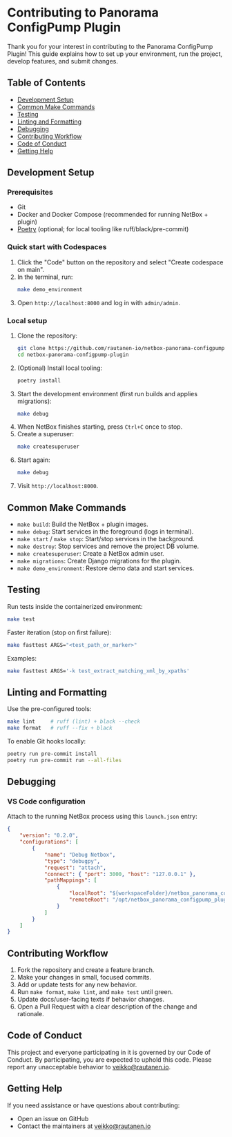 # Contributing to Panorama ConfigPump Plugin

Thank you for your interest in contributing to the Panorama ConfigPump Plugin! This guide explains how to set up your environment, run the project, develop features, and submit changes.

## Table of Contents
- [Development Setup](#development-setup)
- [Common Make Commands](#common-make-commands)
- [Testing](#testing)
- [Linting and Formatting](#linting-and-formatting)
- [Debugging](#debugging)
- [Contributing Workflow](#contributing-workflow)
- [Code of Conduct](#code-of-conduct)
- [Getting Help](#getting-help)

## Development Setup

### Prerequisites
- Git
- Docker and Docker Compose (recommended for running NetBox + plugin)
- [Poetry](https://python-poetry.org/) (optional; for local tooling like ruff/black/pre-commit)

### Quick start with Codespaces
1. Click the "Code" button on the repository and select "Create codespace on main".
2. In the terminal, run:
   ```bash
   make demo_environment
   ```
3. Open `http://localhost:8000` and log in with `admin/admin`.

### Local setup
1. Clone the repository:
   ```bash
   git clone https://github.com/rautanen-io/netbox-panorama-configpump-plugin.git
   cd netbox-panorama-configpump-plugin
   ```
2. (Optional) Install local tooling:
   ```bash
   poetry install
   ```
3. Start the development environment (first run builds and applies migrations):
   ```bash
   make debug
   ```
4. When NetBox finishes starting, press `Ctrl+C` once to stop.
5. Create a superuser:
   ```bash
   make createsuperuser
   ```
6. Start again:
   ```bash
   make debug
   ```
7. Visit `http://localhost:8000`.

## Common Make Commands
- `make build`: Build the NetBox + plugin images.
- `make debug`: Start services in the foreground (logs in terminal).
- `make start` / `make stop`: Start/stop services in the background.
- `make destroy`: Stop services and remove the project DB volume.
- `make createsuperuser`: Create a NetBox admin user.
- `make migrations`: Create Django migrations for the plugin.
- `make demo_environment`: Restore demo data and start services.

## Testing
Run tests inside the containerized environment:
```bash
make test
```
Faster iteration (stop on first failure):
```bash
make fasttest ARGS="<test_path_or_marker>"
```
Examples:
```bash
make fasttest ARGS='-k test_extract_matching_xml_by_xpaths'
``` 

## Linting and Formatting
Use the pre-configured tools:
```bash
make lint     # ruff (lint) + black --check
make format   # ruff --fix + black
```
To enable Git hooks locally:
```bash
poetry run pre-commit install
poetry run pre-commit run --all-files
```

## Debugging

### VS Code configuration
Attach to the running NetBox process using this `launch.json` entry:
```json
{
    "version": "0.2.0",
    "configurations": [
        {
            "name": "Debug Netbox",
            "type": "debugpy",
            "request": "attach",
            "connect": { "port": 3000, "host": "127.0.0.1" },
            "pathMappings": [
                {
                    "localRoot": "${workspaceFolder}/netbox_panorama_configpump_plugin",
                    "remoteRoot": "/opt/netbox_panorama_configpump_plugin/netbox_panorama_configpump_plugin"
                }
            ]
        }
    ]
}
```

## Contributing Workflow
1. Fork the repository and create a feature branch.
2. Make your changes in small, focused commits.
3. Add or update tests for any new behavior.
4. Run `make format`, `make lint`, and `make test` until green.
5. Update docs/user-facing texts if behavior changes.
6. Open a Pull Request with a clear description of the change and rationale.

## Code of Conduct
This project and everyone participating in it is governed by our Code of Conduct. By participating, you are expected to uphold this code. Please report any unacceptable behavior to [veikko@rautanen.io](mailto:veikko@rautanen.io).

## Getting Help
If you need assistance or have questions about contributing:
- Open an issue on GitHub
- Contact the maintainers at [veikko@rautanen.io](mailto:veikko@rautanen.io)
